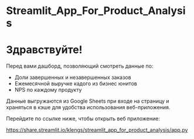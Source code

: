 # Streamlit_App_For_Product_Analysis

# Здравствуйте!

Перед вами дашборд, позволяющий смотреть данные по:

* Доли завершенных и незавершенных заказов
* Ежемесячной выручке кадого из бизнес юнитов
* NPS по каждому продукту

Данные выгружаются из Google Sheets при входе на страницу и храняться в кэше для удобства использования веб-приложения.

Перейдите по ссылке ниже, чтобы открыть веб приложение:

https://share.streamlit.io/klengs/streamlit_app_for_product_analysis/app.py
